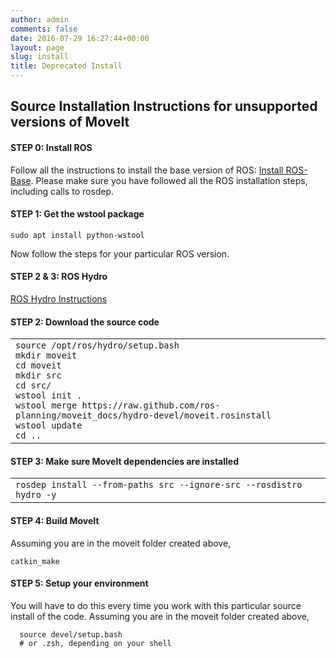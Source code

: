 ```yaml
---
author: admin
comments: false
date: 2016-07-29 16:27:44+00:00
layout: page
slug: install
title: Deprecated Install
---
```


## Source Installation Instructions for unsupported versions of MoveIt


#### **STEP 0: Install ROS**


Follow all the instructions to install the base version of ROS: [Install ROS-Base](http://www.ros.org/wiki/hydro/Installation/Ubuntu). Please make sure you have followed all the ROS installation steps, including calls to rosdep.


#### **STEP 1: Get the wstool package**


`sudo apt install python-wstool`

Now follow the steps for your particular ROS version.

#### **STEP 2 & 3: ROS Hydro**
<div class="accordion" id="accordion4">
  <div class="accordion-group">
    <div class="accordion-heading">
      <a class="accordion-toggle" data-toggle="collapse" data-parent="#accordion4" href="#collapseThree">
        ROS Hydro Instructions
      </a>
    </div>
    <div id="collapseThree" class="accordion-body collapse">
      <div class="toggle_content" style="display: block;"><p></p>
      <h4>STEP 2: Download the source code</h4>
      <div><div id="highlighter_439348" class="syntaxhighlighter nogutter  bash"><table border="0" cellpadding="0" cellspacing="0"><tbody><tr><td class="code"><div class="container"><div class="line number1 index0 alt2 highlighted"><code class="bash functions">source /opt/ros/hydro/setup.bash</code></div><div class="line number2 index1 alt1 highlighted"><code class="bash functions">mkdir moveit</code></div><div class="line number3 index2 alt2 highlighted"><code class="bash functions">cd moveit</code></div><div class="line number4 index3 alt1 highlighted"><code class="bash functions">mkdir src</code></div><div class="line number5 index4 alt2 highlighted"><code class="bash functions">cd src/</code></div><div class="line number6 index5 alt1 highlighted"><code class="bash plain">wstool init .</code></div><div class="line number7 index6 alt2 highlighted"><code class="bash plain">wstool merge https://raw.github.com/ros-planning/moveit_docs/hydro-devel/moveit.rosinstall</code></div><div class="line number8 index7 alt1 highlighted"><code class="bash plain">wstool update</code></div><div class="line number9 index8 alt2 highlighted"><code class="bash functions">cd ..</code></div></div></td></tr></tbody></table></div></div>
      <h4>STEP 3: Make sure MoveIt dependencies are installed</h4>
      <div><div id="highlighter_550652" class="syntaxhighlighter nogutter  bash"><table border="0" cellpadding="0" cellspacing="0"><tbody><tr><td class="code"><div class="container"><div class="line number1 index0 alt2 highlighted"><code class="bash plain">rosdep install --from-paths src --ignore-src --rosdistro hydro -y</code></div></div></td></tr></tbody></table></div></div>
      <p></p></div>
    </div>
  </div>
</div>

#### **STEP 4: Build MoveIt**


Assuming you are in the moveit folder created above,

`catkin_make`



#### **STEP 5: Setup your environment**


You will have to do this every time you work with this particular source install of the code. Assuming you are in the moveit folder created above,

```
  source devel/setup.bash
  # or .zsh, depending on your shell
```
